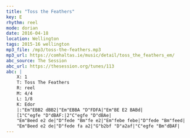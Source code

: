 ```yaml
---
title: "Toss the Feathers"
key: E
rhythm: reel
mode: dorian
date: 2016-04-18
location: Wellington
tags: 2015-16 wellington 
mp3_file: /mp3/toss-the-feathers.mp3
mp3_url: https://comhaltas.ie/music/detail/toss_the_feathers_em/
abc_source: The Session
abc_url: https://thesession.org/tunes/113
abc: |
    X: 1
    T: Toss The Feathers
    R: reel
    M: 4/4
    L: 1/8
    K: Edor
    |:"Em"EBB2 dBB2|"Em"EBBA "D"FDFA|"Em"BE E2 BABd|
    [1"C"egfe "D"dBAF:|2"C"egfe "D"dBAe|
    "Em"Beed e2 de|"D"fede "Bm"fe e2|"Em"febe febe|"D"fede "Bm"feed|
    "Em"Beed e2 de|"D"fede fa a2|"G"b2bf "D"a2af|"C"egfe "Bm"dBAF|
---
```

